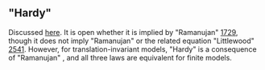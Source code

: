 ## "Hardy"

Discussed [here](https://leanprover.zulipchat.com/#narrow/channel/458659-Equational/topic/Outstanding.20equations.2C.20v1).  It is open whether it is implied by "Ramanujan" [1729](https://teorth.github.io/equational_theories/implications/?1729), though it does not imply "Ramanujan" or the related equation  "Littlewood" [2541](https://teorth.github.io/equational_theories/implications/?2541).  However, for translation-invariant models, "Hardy" is a consequence of "Ramanujan" , and all three laws are equivalent for finite models.
